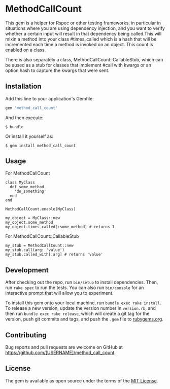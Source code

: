 # MethodCallCount

This gem is a helper for Rspec or other testing frameworks, in particular in situations where you are using dependency injection, and you want to verify whether a certain input will result in that dependency being called.This will mixin a method into your class #times_called which is a hash that will be incremented each time a method is invoked on an object.  This count is enabled on a class.

There is also separately a class, MethodCallCount::CallableStub, which can be aused as a stub for classes that implement #call with kwargs or an option hash to capture the kwargs that were sent.

## Installation

Add this line to your application's Gemfile:

```ruby
gem 'method_call_count'
```

And then execute:

    $ bundle

Or install it yourself as:

    $ gem install method_call_count

## Usage

For MethodCallCount

```
class MyClass
  def some_method
    'do_something'
  end
end

MethodCallCount.enable(MyClass)

my_object = MyClass::new
my_object.some_method
my_object.times_called[:some_method] # returns 1
```

For MethodCallCount::CallableStub

```
my_stub = MethodCallCount::new
my_stub.call(arg: 'value')
my_stub.called_with[:arg] # returns 'value'
```

## Development

After checking out the repo, run `bin/setup` to install dependencies. Then, run `rake spec` to run the tests. You can also run `bin/console` for an interactive prompt that will allow you to experiment.

To install this gem onto your local machine, run `bundle exec rake install`. To release a new version, update the version number in `version.rb`, and then run `bundle exec rake release`, which will create a git tag for the version, push git commits and tags, and push the `.gem` file to [rubygems.org](https://rubygems.org).

## Contributing

Bug reports and pull requests are welcome on GitHub at https://github.com/[USERNAME]/method_call_count.

## License

The gem is available as open source under the terms of the [MIT License](https://opensource.org/licenses/MIT).
